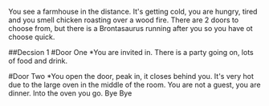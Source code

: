 You see a farmhouse in the distance. It's getting cold, you are hungry, tired and you smell chicken roasting over a wood fire. There are 2 doors to choose from, but there is a Brontasaurus running after you so you have ot choose quick.

##Decsion 1
#Door One
*You are invited in. There is a party going on, lots of food and drink.

#Door Two
*You open the door, peak in, it closes behind you. It's very hot due to the large oven in the middle of the room. You are not a guest, you are dinner. Into the oven you go. Bye Bye





